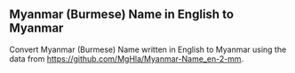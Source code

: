 ## Myanmar (Burmese) Name in English to Myanmar

Convert Myanmar (Burmese) Name written in English to Myanmar using the data from https://github.com/MgHla/Myanmar-Name_en-2-mm.

